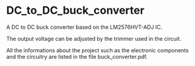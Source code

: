 # DC_to_DC_buck_converter
A DC to DC buck converter based on the LM2576HVT-ADJ IC.

The output voltage can be adjusted by the trimmer used in the circuit.

All the informations about the project such as the electronic components and the circuitry are listed in the file buck_converter.pdf.
